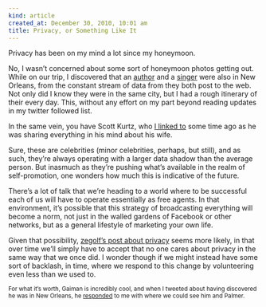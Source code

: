```yaml
---
kind: article
created_at: December 30, 2010, 10:01 am
title: Privacy, or Something Like It
---
```


<div><p>Privacy has been on my mind a lot since my honeymoon.</p>
<p>No, I wasn&#8217;t concerned about some sort of honeymoon photos getting out. While on our trip, I discovered that an <a href="http://journal.neilgaiman.com/" title="Neil Gaiman's journal">author</a> and a <a href="http://blog.amandapalmer.net/" title="Amanda Palmer's blog">singer</a> were also in New Orleans, from the constant stream of data from they both post to the web. Not only did I know they were in the same city, but I had a rough itinerary of their every day. This, without any effort on my part beyond reading updates in my twitter followed list.</p>
<p>In the same vein, you have Scott Kurtz, who <a href="http://blog.humanmade.org/post/1985973308/shes-home" title="Scott Kurtz's blog">I linked to</a> some time ago as he was sharing everything in his mind about his wife.</p>
<p>Sure, these are celebrities (minor celebrities, perhaps, but still), and as such, they&#8217;re always operating with a larger data shadow than the average person. But inasmuch as they&#8217;re pushing what&#8217;s available in the realm of self-promotion, one wonders how much this is indicative of the future.</p>
<p>There&#8217;s a lot of talk that we&#8217;re heading to a world where to be successful each of us will have to operate essentially as free agents. In that environment, it&#8217;s possible that this strategy of broadcasting everything will become a norm, not just in the walled gardens of Facebook or other networks, but as a general lifestyle of marketing your own life.</p>
<p>Given that possibility, <a href="http://drinkingfromamasonjar.wordpress.com/2010/11/15/the-eye-in-the-sky/" title="Zach Egolf's blog">zegolf&#8217;s post about privacy</a> seems more likely, in that over time we&#8217;ll simply have to accept that no one cares about privacy in the same way that we once did. I wonder though if we might instead have some sort of backlash, in time, where we respond to this change by volunteering even less than we used to.</p>
<p><small>For what it&#8217;s worth, Gaiman is incredibly cool, and when I tweeted about having discovered he was in New Orleans, he <a href="http://twitter.com/#!/neilhimself/status/2875048524259329">responded</a> to me with where we could see him and Palmer.</small></p></div>